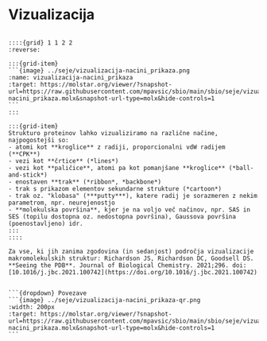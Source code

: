 # Vizualizacija

````{card} Načini prikaza proteinskih struktur

::::{grid} 1 1 2 2
:reverse:

:::{grid-item}
```{image} ../seje/vizualizacija-nacini_prikaza.png
:name: vizualizacija-nacini_prikaza
:target: https://molstar.org/viewer/?snapshot-url=https://raw.githubusercontent.com/mpavsic/sbio/main/sbio/seje/vizualizacija-nacini_prikaza.molx&snapshot-url-type=molx&hide-controls=1
```
:::

:::{grid-item}
Strukturo proteinov lahko vizualiziramo na različne načine, najpogostejši so:
- atomi kot **kroglice** z radiji, proporcionalni vdW radijem (**CPK**)
- vezi kot **črtice** (*lines*)
- vezi kot **paličice**, atomi pa kot pomanjšane **kroglice** (*ball-and-stick*)
- enostaven **trak** (*ribbon*, *backbone*)
- trak s prikazom elementov sekundarne strukture (*cartoon*)
- trak oz. "klobasa" (***putty***), katere radij je sorazmeren z nekim parametrom, npr. neurejenostjo
- **molekulska površina**, kjer je na voljo več načinov, npr. SAS in SES (topilu dostopna oz. nedostopna površina), Gaussova površina (poenostavljeno) idr.
:::
::::

Za vse, ki jih zanima zgodovina (in sedanjost) področja vizualizacije makromolekulskih struktur: Richardson JS, Richardson DC, Goodsell DS. **Seeing the PDB**. Journal of Biological Chemistry. 2021;296. doi:[10.1016/j.jbc.2021.100742](https://doi.org/10.1016/j.jbc.2021.100742)


```{dropdown} Povezave
```{image} ../seje/vizualizacija-nacini_prikaza-qr.png
:width: 200px
:target: https://molstar.org/viewer/?snapshot-url=https://raw.githubusercontent.com/mpavsic/sbio/main/sbio/seje/vizualizacija-nacini_prikaza.molx&snapshot-url-type=molx&hide-controls=1
```
````